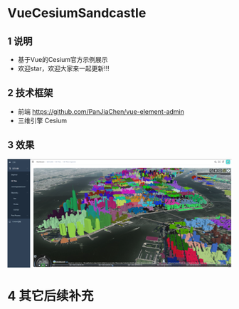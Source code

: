 # VueCesiumSandcastle

## 1 说明 
- 基于Vue的Cesium官方示例展示
- 欢迎star，欢迎大家来一起更新!!!

## 2 技术框架
- 前端 https://github.com/PanJiaChen/vue-element-admin
- 三维引擎 Cesium

## 3 效果

![1646124086485](img/1646124086485.png)

# 4 其它后续补充
